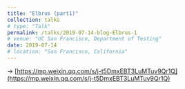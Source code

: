 ```yaml
---
title: "Elbrus (part1)"
collection: talks
# type: "Talk"
permalink: /talks/2019-07-14-blog-Elbrus-1
# venue: "UC San Francisco, Department of Testing"
date: 2019-07-14
# location: "San Francisco, California"
---
```


-> [https://mp.weixin.qq.com/s/j-t5DmxEBT3LuMTuv9Qr1Q](https://mp.weixin.qq.com/s/j-t5DmxEBT3LuMTuv9Qr1Q)

